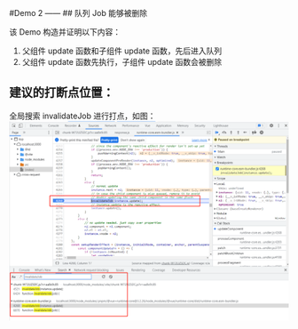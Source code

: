 #Demo 2 —— ## 队列 Job 能够被删除

该 Demo 构造并证明以下内容：
1. 父组件 update 函数和子组件 update 函数，先后进入队列
2. 父组件 update 函数先执行，子组件 update 函数会被删除

## 建议的打断点位置：
全局搜索 invalidateJob 进行打点，如图：
![img.png](img.png)
